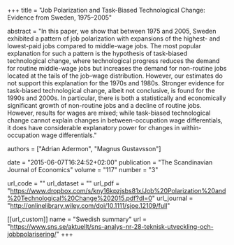 +++
title = "Job Polarization and Task-Biased Technological Change: Evidence from Sweden, 1975–2005"

abstract = "In this paper, we show that between 1975 and 2005, Sweden exhibited a pattern of job polarization with expansions of the highest- and lowest-paid jobs compared to middle-wage jobs. The most popular explanation for such a pattern is the hypothesis of task-biased technological change, where technological progress reduces the demand for routine middle-wage jobs but increases the demand for non-routine jobs located at the tails of the job–wage distribution. However, our estimates do not support this explanation for the 1970s and 1980s. Stronger evidence for task-biased technological change, albeit not conclusive, is found for the 1990s and 2000s. In particular, there is both a statistically and economically significant growth of non-routine jobs and a decline of routine jobs. However, results for wages are mixed; while task-biased technological change cannot explain changes in between-occupation wage differentials, it does have considerable explanatory power for changes in within-occupation wage differentials."

authors = ["Adrian Adermon", "Magnus Gustavsson"]

date = "2015-06-07T16:24:52+02:00"
publication = "The Scandinavian Journal of Economics"
volume = "117"
number = "3"

url_code = ""
url_dataset = ""
url_pdf = "https://www.dropbox.com/s/kny16kpzjsbs81x/Job%20Polarization%20and%20Technological%20Change%202015.pdf?dl=0"
url_journal = "http://onlinelibrary.wiley.com/doi/10.1111/sjoe.12109/full"

[[url_custom]]
name = "Swedish summary"
url = "https://www.sns.se/aktuellt/sns-analys-nr-28-teknisk-utveckling-och-jobbpolarisering/"
+++
